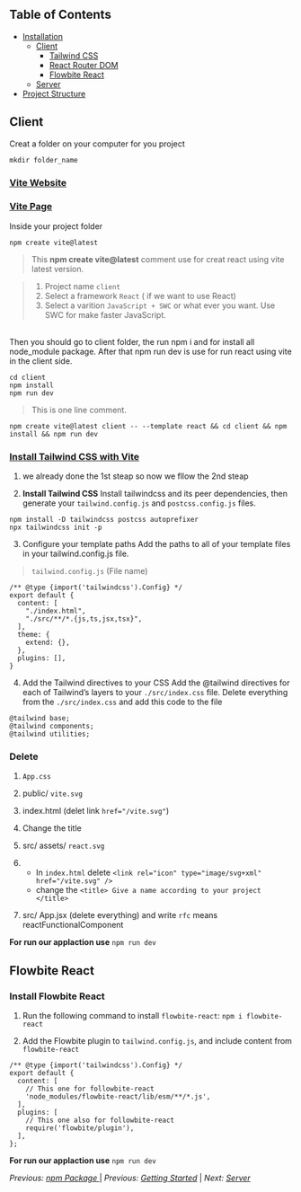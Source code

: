 ## Table of Contents

- [Installation](./installation.md)
  - [Client](#client)
    - [Tailwind CSS](https://tailwindcss.com/docs/guides/vite)
    - [React Router DOM](https://reactrouter.com/en/main)
    - [Flowbite React](https://www.flowbite-react.com/)
  - [Server](server)
- [Project Structure](#project-structure)

## Client

Creat a folder on your computer for you project

```
mkdir folder_name
```

### [Vite Website](https://vitejs.dev/guide/)

### [Vite Page](./client.md)

Inside your project folder

```
npm create vite@latest
```

> This **npm create vite@latest** comment use for creat react using vite latest version.

> 1. Project name `client`
> 2. Select a framework `React` ( if we want to use React)
> 3. Select a varition `JavaScript + SWC` or what ever you want. Use SWC for make faster JavaScript.

<br>
Then you should go to client folder, the run npm i and for install all node_module package. After that npm run dev is use for run react using vite in the client side.

<br>

```
cd client
npm install
npm run dev
```

> This is one line comment.

```
npm create vite@latest client -- --template react && cd client && npm install && npm run dev

```

### [Install Tailwind CSS with Vite](https://tailwindcss.com/docs/guides/vite)

1. we already done the 1st steap so now we fllow the 2nd steap

2. **Install Tailwind CSS**
   Install tailwindcss and its peer dependencies, then generate your `tailwind.config.js` and `postcss.config.js` files.

```
npm install -D tailwindcss postcss autoprefixer
npx tailwindcss init -p
```

3. Configure your template paths
   Add the paths to all of your template files in your tailwind.config.js file.

> `tailwind.config.js` (File name)

```
/** @type {import('tailwindcss').Config} */
export default {
  content: [
    "./index.html",
    "./src/**/*.{js,ts,jsx,tsx}",
  ],
  theme: {
    extend: {},
  },
  plugins: [],
}
```

4. Add the Tailwind directives to your CSS
   Add the @tailwind directives for each of Tailwind’s layers to your `./src/index.css` file.
   Delete everything from the `./src/index.css` and add this code to the file

```
@tailwind base;
@tailwind components;
@tailwind utilities;
```

### Delete

1. `App.css`
2. public/ `vite.svg`
3. index.html (delet link `href="/vite.svg"`)
4. Change the title
5. src/ assets/ `react.svg`

6. - In `index.html` delete `<link rel="icon" type="image/svg+xml" href="/vite.svg" /> `
   - change the `<title> Give a name according to your project </title>`
7. src/ App.jsx (delete everything) and write `rfc` means reactFunctionalComponent

**For run our applaction use** `npm run dev`

## Flowbite React

### Install Flowbite React
1. Run the following command to install `flowbite-react`:
   `npm i flowbite-react`

2. Add the Flowbite plugin to `tailwind.config.js`, and include content from `flowbite-react`

```
/** @type {import('tailwindcss').Config} */
export default {
  content: [
    // This one for followbite-react
    'node_modules/flowbite-react/lib/esm/**/*.js',
  ],
  plugins: [
    // This one also for followbite-react
    require('flowbite/plugin'),
  ],
};
```

**For run our applaction use** `npm run dev`

_Previous: [npm Package ](./npmPackage.md)_ | _Previous: [Getting Started](./gettingStarted.md)_ | _Next: [Server](./server.md)_
